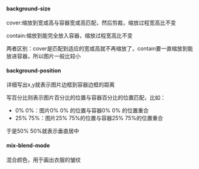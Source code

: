 #### background-size

cover:缩放到宽或高与容器宽或高匹配，然后剪裁，缩放过程宽高比不变

contain:缩放到能完全放入容器，缩放过程宽高比不变

两者区别：cover是匹配到适应的宽或高就不再缩放了，contain要一直缩放到能放进容器，所以图片一般比较小

#### background-position

详细写出x,y就表示图片边框到容器边框的距离

写百分比则表示图片百分比的位置与容器百分比的位置匹配，比如：

- 0% 0%：图片0% 0% 的位置与容器0% 0% 的位置重合
- 25% 75%：图片25% 75%的位置与容器25% 75%的位置重合

于是50% 50%就表示垂直居中

#### mix-blend-mode

混合颜色，用于画出衣服的皱纹